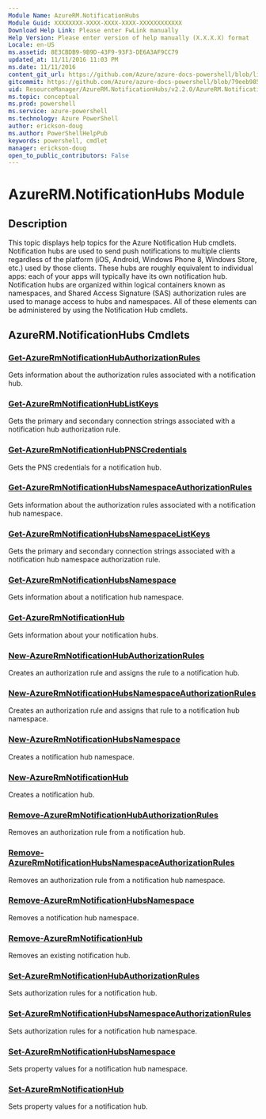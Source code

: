 ```yaml
---
Module Name: AzureRM.NotificationHubs
Module Guid: XXXXXXXX-XXXX-XXXX-XXXX-XXXXXXXXXXXX
Download Help Link: Please enter FwLink manually
Help Version: Please enter version of help manually (X.X.X.X) format
Locale: en-US
ms.assetid: 8E3CBDB9-9B9D-43F9-93F3-DE6A3AF9CC79
updated_at: 11/11/2016 11:03 PM
ms.date: 11/11/2016
content_git_url: https://github.com/Azure/azure-docs-powershell/blob/live/azureps-cmdlets-docs/ResourceManager/AzureRM.NotificationHubs/v2.2.0/AzureRM.NotificationHubs.md
gitcommit: https://github.com/Azure/azure-docs-powershell/blob/79eeb985ea480979357fb4695832a0c3d29a48bf/azureps-cmdlets-docs/ResourceManager/AzureRM.NotificationHubs/v2.2.0/AzureRM.NotificationHubs.md
uid: ResourceManager/AzureRM.NotificationHubs/v2.2.0/AzureRM.NotificationHubs.md
ms.topic: conceptual
ms.prod: powershell
ms.service: azure-powershell
ms.technology: Azure PowerShell
author: erickson-doug
ms.author: PowerShellHelpPub
keywords: powershell, cmdlet
manager: erickson-doug
open_to_public_contributors: False
---
```


# AzureRM.NotificationHubs Module
## Description
This topic displays help topics for the Azure Notification Hub cmdlets. Notification hubs are used to send push notifications to multiple clients regardless of the platform (iOS, Android, Windows Phone 8, Windows Store, etc.) used by those clients. These hubs are roughly equivalent to individual apps: each of your apps will typically have its own notification hub. Notification hubs are organized within logical containers known as namespaces, and Shared Access Signature (SAS) authorization rules are used to manage access to hubs and namespaces. All of these elements can be administered by using the Notification Hub cmdlets.

## AzureRM.NotificationHubs Cmdlets
### [Get-AzureRmNotificationHubAuthorizationRules](./Get-AzureRmNotificationHubAuthorizationRules.md)
Gets information about the authorization rules associated with a notification hub.


### [Get-AzureRmNotificationHubListKeys](./Get-AzureRmNotificationHubListKeys.md)
Gets the primary and secondary connection strings associated with a notification hub authorization rule.


### [Get-AzureRmNotificationHubPNSCredentials](./Get-AzureRmNotificationHubPNSCredentials.md)
Gets the PNS credentials for a notification hub.


### [Get-AzureRmNotificationHubsNamespaceAuthorizationRules](./Get-AzureRmNotificationHubsNamespaceAuthorizationRules.md)
Gets information about the authorization rules associated with a notification hub namespace.


### [Get-AzureRmNotificationHubsNamespaceListKeys](./Get-AzureRmNotificationHubsNamespaceListKeys.md)
Gets the primary and secondary connection strings associated with a notification hub namespace authorization rule.


### [Get-AzureRmNotificationHubsNamespace](./Get-AzureRmNotificationHubsNamespace.md)
Gets information about a notification hub namespace.


### [Get-AzureRmNotificationHub](./Get-AzureRmNotificationHub.md)
Gets information about your notification hubs.


### [New-AzureRmNotificationHubAuthorizationRules](./New-AzureRmNotificationHubAuthorizationRules.md)
Creates an authorization rule and assigns the rule to a notification hub.


### [New-AzureRmNotificationHubsNamespaceAuthorizationRules](./New-AzureRmNotificationHubsNamespaceAuthorizationRules.md)
Creates an authorization rule and assigns that rule to a notification hub namespace.


### [New-AzureRmNotificationHubsNamespace](./New-AzureRmNotificationHubsNamespace.md)
Creates a notification hub namespace.


### [New-AzureRmNotificationHub](./New-AzureRmNotificationHub.md)
Creates a notification hub.


### [Remove-AzureRmNotificationHubAuthorizationRules](./Remove-AzureRmNotificationHubAuthorizationRules.md)
Removes an authorization rule from a notification hub.


### [Remove-AzureRmNotificationHubsNamespaceAuthorizationRules](./Remove-AzureRmNotificationHubsNamespaceAuthorizationRules.md)
Removes an authorization rule from a notification hub namespace.


### [Remove-AzureRmNotificationHubsNamespace](./Remove-AzureRmNotificationHubsNamespace.md)
Removes a notification hub namespace.


### [Remove-AzureRmNotificationHub](./Remove-AzureRmNotificationHub.md)
Removes an existing notification hub.


### [Set-AzureRmNotificationHubAuthorizationRules](./Set-AzureRmNotificationHubAuthorizationRules.md)
Sets authorization rules for a notification hub.


### [Set-AzureRmNotificationHubsNamespaceAuthorizationRules](./Set-AzureRmNotificationHubsNamespaceAuthorizationRules.md)
Sets authorization rules for a notification hub namespace.


### [Set-AzureRmNotificationHubsNamespace](./Set-AzureRmNotificationHubsNamespace.md)
Sets property values for a notification hub namespace.


### [Set-AzureRmNotificationHub](./Set-AzureRmNotificationHub.md)
Sets property values for a notification hub.



